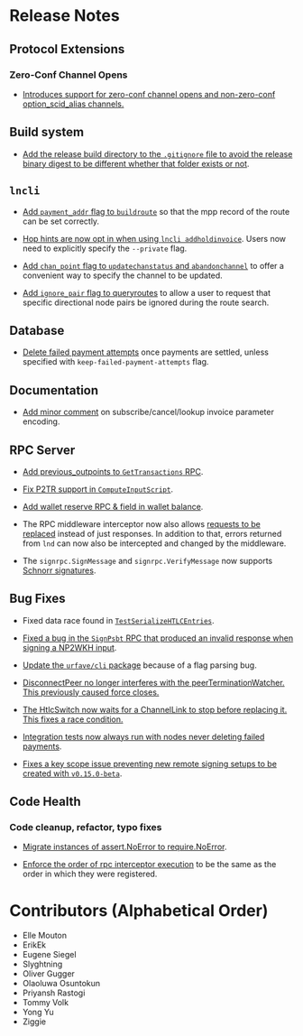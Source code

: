 # Release Notes

## Protocol Extensions

### Zero-Conf Channel Opens
* [Introduces support for zero-conf channel opens and non-zero-conf option_scid_alias channels.](https://github.com/lightningnetwork/lnd/pull/5955)

## Build system

* [Add the release build directory to the `.gitignore` file to avoid the release
  binary digest to be different whether that folder exists or
  not](https://github.com/lightningnetwork/lnd/pull/6676).

## `lncli`

* [Add `payment_addr` flag to
  `buildroute`](https://github.com/lightningnetwork/lnd/pull/6576)
  so that the mpp record of the route can be set correctly.

* [Hop hints are now opt in when using `lncli
  addholdinvoice`](https://github.com/lightningnetwork/lnd/pull/6577). Users now
  need to explicitly specify the `--private` flag.

* [Add `chan_point` flag to
  `updatechanstatus` and `abandonchannel`](https://github.com/lightningnetwork/lnd/pull/6705)
  to offer a convenient way to specify the channel to be updated.

* [Add `ignore_pair` flag to 
  queryroutes](https://github.com/lightningnetwork/lnd/pull/6724) to allow a 
  user to request that specific directional node pairs be ignored during the 
  route search.

## Database

* [Delete failed payment attempts](https://github.com/lightningnetwork/lnd/pull/6438)
  once payments are settled, unless specified with `keep-failed-payment-attempts` flag.

## Documentation

* [Add minor comment](https://github.com/lightningnetwork/lnd/pull/6559) on
  subscribe/cancel/lookup invoice parameter encoding.
  
## RPC Server

* [Add previous_outpoints to 
  `GetTransactions` RPC](https://github.com/lightningnetwork/lnd/pull/6321).

* [Fix P2TR support in
  `ComputeInputScript`](https://github.com/lightningnetwork/lnd/pull/6680).

* [Add wallet reserve RPC & field in wallet
  balance](https://github.com/lightningnetwork/lnd/pull/6592).

* The RPC middleware interceptor now also allows [requests to be
  replaced](https://github.com/lightningnetwork/lnd/pull/6630) instead of just
  responses. In addition to that, errors returned from `lnd` can now also be
  intercepted and changed by the middleware.

* The `signrpc.SignMessage` and `signrpc.VerifyMessage` now supports [Schnorr
  signatures](https://github.com/lightningnetwork/lnd/pull/6722).

## Bug Fixes

* Fixed data race found in
  [`TestSerializeHTLCEntries`](https://github.com/lightningnetwork/lnd/pull/6673).

* [Fixed a bug in the `SignPsbt` RPC that produced an invalid response when
  signing a NP2WKH input](https://github.com/lightningnetwork/lnd/pull/6687).

* [Update the `urfave/cli`
  package](https://github.com/lightningnetwork/lnd/pull/6682) because of a flag
  parsing bug.

* [DisconnectPeer no longer interferes with the peerTerminationWatcher. This previously caused
  force closes.](https://github.com/lightningnetwork/lnd/pull/6655)

* [The HtlcSwitch now waits for a ChannelLink to stop before replacing it. This fixes a race
  condition.](https://github.com/lightningnetwork/lnd/pull/6642)

* [Integration tests now always run with nodes never deleting failed
  payments](https://github.com/lightningnetwork/lnd/pull/6712).

* [Fixes a key scope issue preventing new remote signing setups to be created
  with `v0.15.0-beta`](https://github.com/lightningnetwork/lnd/pull/6714).

## Code Health

### Code cleanup, refactor, typo fixes

* [Migrate instances of assert.NoError to require.NoError](https://github.com/lightningnetwork/lnd/pull/6636).
 
* [Enforce the order of rpc interceptor execution](https://github.com/lightningnetwork/lnd/pull/6709) to be the same as the
  order in which they were registered.

# Contributors (Alphabetical Order)

* Elle Mouton
* ErikEk
* Eugene Siegel
* Slyghtning
* Oliver Gugger
* Olaoluwa Osuntokun
* Priyansh Rastogi
* Tommy Volk
* Yong Yu
* Ziggie
